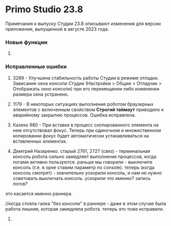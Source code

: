 # Primo Studio 23.8
Примечания к выпуску Студии 23.8 описывают изменения для версии приложения, выпущенной в августе 2023 года.



### Новые функции 

1. 


### Исправленные ошибки

1. 3289 - Улучшена стабильность работы Студии в режиме отладки. Зависание окна консоли Студии (Настройки > Общие > Отладчик > Отображать окно консоли) при его перемещении либо изменении размера окна устранено. 

1. 1179 - В некоторых ситуациях выполнение роботом браузерных элементов с включенным свойством **Строгий таймаут** приводило к аварийному закрытию процессов. Ошибка исправлена.

1. Казеко 980 - При вставке в процесс скопированного элемента на нем отсутствовал фокус. Теперь при одиночном и множественном копировании фокус будет автоматически устанавливаться на вставленных элементах.


1. Дмитрий Назаренко. старый 2761, 2727 (связ) - терминальная консоль робота сильно замедляет выполнение процессов, когда логами активно пользуются. раньше мы говорили - выключите консоль (т.е. в орке ставим параметр no console).
теперь (когда консоль смотрят) - значительно ускорили консоль, и нам не нужно советовать выключать консоль. 
ускорили что именно? запись логов?

это касается именно раннера. 

//когда стояла галка "без консоли" в раннере - даже в этом случае была работа лишняя, которая замедляла робота. теперь это тоже исправили.

1. 
